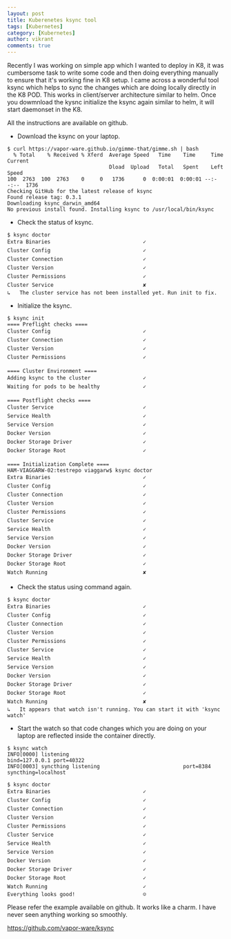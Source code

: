 ```yaml
---
layout: post
title: Kuberenetes ksync tool
tags: [Kubernetes]
category: [Kubernetes]
author: vikrant
comments: true
--- 
```


Recently I was working on simple app which I wanted to deploy in K8, it was cumbersome task to write some code and then doing everything manually to ensure that it's working fine in K8 setup. I came across a wonderful tool ksync which helps to sync the changes which are doing locally directly in the K8 POD. This works in client/server architecture similar to helm. Once you dowmnload the kysnc initialize the ksync again similar to helm, it will start daemonset in the K8. 

All the instructions are available on github. 

- Download the ksync on your laptop. 

~~~
$ curl https://vapor-ware.github.io/gimme-that/gimme.sh | bash
  % Total    % Received % Xferd  Average Speed   Time    Time     Time  Current
                                 Dload  Upload   Total   Spent    Left  Speed
100  2763  100  2763    0     0   1736      0  0:00:01  0:00:01 --:--:--  1736
Checking GitHub for the latest release of ksync
Found release tag: 0.3.1
Downloading ksync_darwin_amd64
No previous install found. Installing ksync to /usr/local/bin/ksync
~~~

- Check the status of ksync. 

~~~
$ ksync doctor
Extra Binaries                              ✓
Cluster Config                              ✓
Cluster Connection                          ✓
Cluster Version                             ✓
Cluster Permissions                         ✓
Cluster Service                             ✘
↳	The cluster service has not been installed yet. Run init to fix.
~~~

- Initialize the ksync. 

~~~
$ ksync init
==== Preflight checks ====
Cluster Config                              ✓
Cluster Connection                          ✓
Cluster Version                             ✓
Cluster Permissions                         ✓

==== Cluster Environment ====
Adding ksync to the cluster                 ✓
Waiting for pods to be healthy              ✓

==== Postflight checks ====
Cluster Service                             ✓
Service Health                              ✓
Service Version                             ✓
Docker Version                              ✓
Docker Storage Driver                       ✓
Docker Storage Root                         ✓

==== Initialization Complete ====
HAM-VIAGGARW-02:testrepo viaggarw$ ksync doctor
Extra Binaries                              ✓
Cluster Config                              ✓
Cluster Connection                          ✓
Cluster Version                             ✓
Cluster Permissions                         ✓
Cluster Service                             ✓
Service Health                              ✓
Service Version                             ✓
Docker Version                              ✓
Docker Storage Driver                       ✓
Docker Storage Root                         ✓
Watch Running                               ✘
~~~

- Check the status using command again. 

~~~
$ ksync doctor
Extra Binaries                              ✓
Cluster Config                              ✓
Cluster Connection                          ✓
Cluster Version                             ✓
Cluster Permissions                         ✓
Cluster Service                             ✓
Service Health                              ✓
Service Version                             ✓
Docker Version                              ✓
Docker Storage Driver                       ✓
Docker Storage Root                         ✓
Watch Running                               ✘
↳	It appears that watch isn't running. You can start it with 'ksync watch'
~~~

- Start the watch so that code changes which you are doing on your laptop are reflected inside the container directly.

~~~
$ ksync watch
INFO[0000] listening                                     bind=127.0.0.1 port=40322
INFO[0003] syncthing listening                           port=8384 syncthing=localhost

$ ksync doctor
Extra Binaries                              ✓
Cluster Config                              ✓
Cluster Connection                          ✓
Cluster Version                             ✓
Cluster Permissions                         ✓
Cluster Service                             ✓
Service Health                              ✓
Service Version                             ✓
Docker Version                              ✓
Docker Storage Driver                       ✓
Docker Storage Root                         ✓
Watch Running                               ✓
Everything looks good!                      ☺
~~~

Please refer the example available on github. It works like a charm. I have never seen anything working so smoothly. 

https://github.com/vapor-ware/ksync
